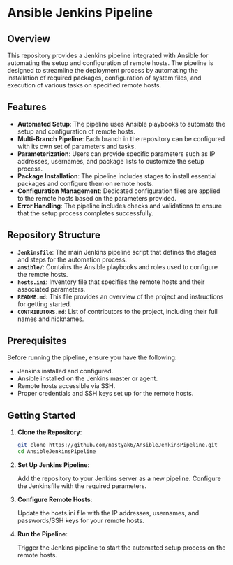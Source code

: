 # Ansible Jenkins Pipeline

## Overview

This repository provides a Jenkins pipeline integrated with Ansible for automating the setup and configuration of remote hosts. The pipeline is designed to streamline the deployment process by automating the installation of required packages, configuration of system files, and execution of various tasks on specified remote hosts.

## Features

- **Automated Setup**: The pipeline uses Ansible playbooks to automate the setup and configuration of remote hosts.
- **Multi-Branch Pipeline**: Each branch in the repository can be configured with its own set of parameters and tasks.
- **Parameterization**: Users can provide specific parameters such as IP addresses, usernames, and package lists to customize the setup process.
- **Package Installation**: The pipeline includes stages to install essential packages and configure them on remote hosts.
- **Configuration Management**: Dedicated configuration files are applied to the remote hosts based on the parameters provided.
- **Error Handling**: The pipeline includes checks and validations to ensure that the setup process completes successfully.

## Repository Structure

- **`Jenkinsfile`**: The main Jenkins pipeline script that defines the stages and steps for the automation process.
- **`ansible/`**: Contains the Ansible playbooks and roles used to configure the remote hosts.
- **`hosts.ini`**: Inventory file that specifies the remote hosts and their associated parameters.
- **`README.md`**: This file provides an overview of the project and instructions for getting started.
- **`CONTRIBUTORS.md`**: List of contributors to the project, including their full names and nicknames.

## Prerequisites

Before running the pipeline, ensure you have the following:

- Jenkins installed and configured.
- Ansible installed on the Jenkins master or agent.
- Remote hosts accessible via SSH.
- Proper credentials and SSH keys set up for the remote hosts.

## Getting Started

1. **Clone the Repository**: 
   ```bash
   git clone https://github.com/nastyak6/AnsibleJenkinsPipeline.git
   cd AnsibleJenkinsPipeline
2. **Set Up Jenkins Pipeline**:

    Add the repository to your Jenkins server as a new pipeline.
    Configure the Jenkinsfile with the required parameters.

3. **Configure Remote Hosts**:

    Update the hosts.ini file with the IP addresses, usernames, and passwords/SSH keys for your remote hosts.

4. **Run the Pipeline**:

    Trigger the Jenkins pipeline to start the automated setup process on the remote hosts.

